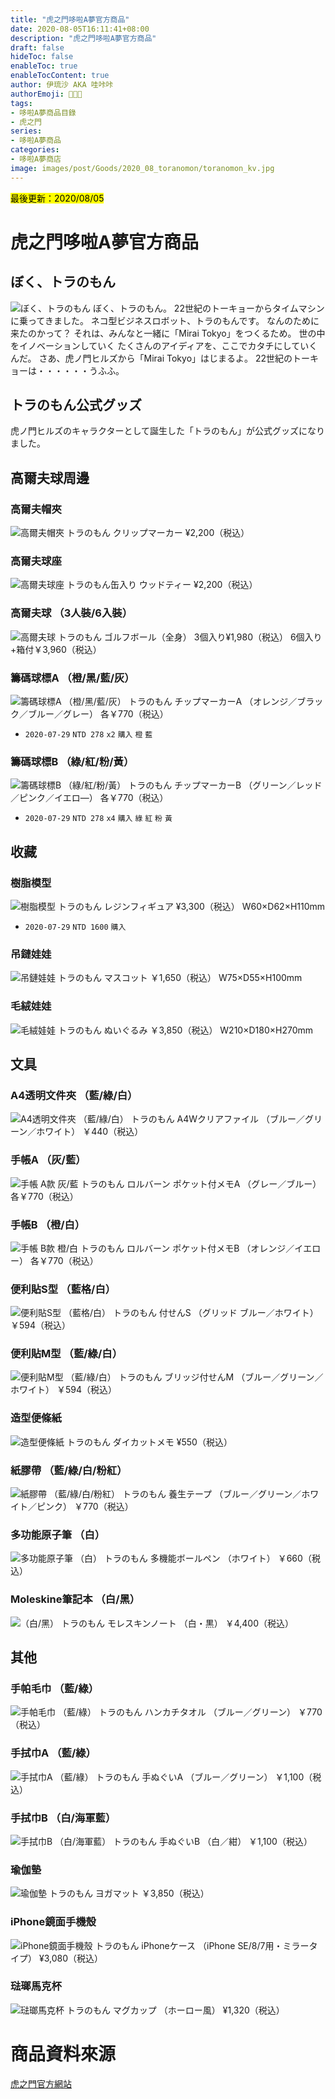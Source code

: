 ```yaml
---
title: "虎之門哆啦A夢官方商品"
date: 2020-08-05T16:11:41+08:00
description: "虎之門哆啦A夢官方商品"
draft: false
hideToc: false
enableToc: true
enableTocContent: true
author: 伊琉沙 AKA 哇咔咔
authorEmoji: 👩🏿‍🚀
tags: 
- 哆啦A夢商品目錄
- 虎之門
series:
- 哆啦A夢商品
categories:
- 哆啦A夢商店
image: images/post/Goods/2020_08_toranomon/toranomon_kv.jpg
---
```

<mark>最後更新：2020/08/05</mark>

#  虎之門哆啦A夢官方商品
## ぼく、トラのもん
![ぼく、トラのもん](/images/post/Goods/2020_08_toranomon/toranomon_kv.jpg)
ぼく、トラのもん。
22世紀のトーキョーからタイムマシンに乗ってきました。
ネコ型ビジネスロボット、トラのもんです。
なんのために来たのかって？
それは、みんなと一緒に「Mirai Tokyo」をつくるため。
世の中をイノベーションしていく
たくさんのアイディアを、ここでカタチにしていくんだ。
さあ、虎ノ門ヒルズから「Mirai Tokyo」はじまるよ。
22世紀のトーキョーは・・・・・・うふふ。

## トラのもん公式グッズ
虎ノ門ヒルズのキャラクターとして誕生した「トラのもん」が公式グッズになりました。

## 高爾夫球周邊
### 高爾夫帽夾
![高爾夫帽夾](/images/post/Goods/2020_08_toranomon/toranomon_001.jpg)
トラのもん クリップマーカー
¥2,200（税込）

### 高爾夫球座
![高爾夫球座](/images/post/Goods/2020_08_toranomon/toranomon_002.jpg)
トラのもん缶入り ウッドティー
¥2,200（税込）

### 高爾夫球 （3人裝/6入裝）
![高爾夫球](/images/post/Goods/2020_08_toranomon/toranomon_010.jpg)
トラのもん ゴルフボール（全身）
3個入り¥1,980（税込）
6個入り+箱付￥3,960（税込）

### 籌碼球標A （橙/黑/藍/灰）
![籌碼球標A （橙/黑/藍/灰）](/images/post/Goods/2020_08_toranomon/toranomon_011.jpg)
トラのもん チップマーカーA
（オレンジ／ブラック／ブルー／グレー）
各￥770（税込）
+ `2020-07-29` `NTD 278` `x2` `購入` `橙` `藍`

### 籌碼球標B （綠/紅/粉/黃）
![籌碼球標B （綠/紅/粉/黃）](/images/post/Goods/2020_08_toranomon/toranomon_012.jpg)
トラのもん チップマーカーB
（グリーン／レッド／ピンク／イエロ―）
各￥770（税込）
+ `2020-07-29` `NTD 278` `x4` `購入` `綠` `紅` `粉` `黃`

## 收藏
### 樹脂模型
![樹脂模型](/images/post/Goods/2020_08_toranomon/toranomon_009.jpg)
トラのもん レジンフィギュア
¥3,300（税込）
W60×D62×H110mm
+ `2020-07-29` `NTD 1600` `購入`

### 吊鏈娃娃
![吊鏈娃娃](/images/post/Goods/2020_08_toranomon/toranomon_003.jpg)
トラのもん マスコット
￥1,650（税込）
W75×D55×H100mm

### 毛絨娃娃
![毛絨娃娃](/images/post/Goods/2020_08_toranomon/toranomon_023.jpg)
トラのもん ぬいぐるみ
￥3,850（税込）
W210×D180×H270mm

## 文具
### A4透明文件夾 （藍/綠/白）
![A4透明文件夾 （藍/綠/白）](/images/post/Goods/2020_08_toranomon/toranomon_006.jpg)
トラのもん A4Wクリアファイル
（ブルー／グリーン／ホワイト）
￥440（税込）

### 手帳A （灰/藍）
![手帳 A款 灰/藍](/images/post/Goods/2020_08_toranomon/toranomon_007.jpg)
トラのもん ロルバーン ポケット付メモA
（グレー／ブルー）
各￥770（税込）

### 手帳B （橙/白）
![手帳 B款 橙/白](/images/post/Goods/2020_08_toranomon/toranomon_008.jpg)
トラのもん ロルバーン ポケット付メモB
（オレンジ／イエロー）
各￥770（税込）

### 便利貼S型 （藍格/白）
![便利貼S型 （藍格/白）](/images/post/Goods/2020_08_toranomon/toranomon_014.jpg)
トラのもん 付せんS
（グリッド ブルー／ホワイト）
￥594（税込）

### 便利貼M型 （藍/綠/白）
![便利貼M型 （藍/綠/白）](/images/post/Goods/2020_08_toranomon/toranomon_015.jpg)
トラのもん ブリッジ付せんM
（ブルー／グリーン／ホワイト）
￥594（税込）

### 造型便條紙
![造型便條紙](/images/post/Goods/2020_08_toranomon/toranomon_021.jpg)
トラのもん ダイカットメモ
¥550（税込）

### 紙膠帶 （藍/綠/白/粉紅）
![紙膠帶 （藍/綠/白/粉紅）](/images/post/Goods/2020_08_toranomon/toranomon_016.jpg)
トラのもん 養生テープ
（ブルー／グリーン／ホワイト／ピンク）
￥770（税込）

### 多功能原子筆 （白）
![多功能原子筆 （白）](/images/post/Goods/2020_08_toranomon/toranomon_017.jpg)
トラのもん 多機能ボールペン
（ホワイト）
￥660（税込）

### Moleskine筆記本 （白/黑）
![（白/黑）](/images/post/Goods/2020_08_toranomon/toranomon_019.jpg)
トラのもん モレスキンノート
（白・黒）
￥4,400（税込）


## 其他
### 手帕毛巾 （藍/綠）
![手帕毛巾 （藍/綠）](/images/post/Goods/2020_08_toranomon/toranomon_013.jpg)
トラのもん ハンカチタオル
（ブルー／グリーン）
￥770（税込）

### 手拭巾A （藍/綠）
![手拭巾A （藍/綠）](/images/post/Goods/2020_08_toranomon/toranomon_004.jpg)
トラのもん 手ぬぐいA
（ブルー／グリーン）
￥1,100（税込）

### 手拭巾B （白/海軍藍）
![手拭巾B （白/海軍藍）](/images/post/Goods/2020_08_toranomon/toranomon_005.jpg)
トラのもん 手ぬぐいB
（白／紺）
￥1,100（税込）

### 瑜伽墊
![瑜伽墊](/images/post/Goods/2020_08_toranomon/toranomon_018.jpg)
トラのもん ヨガマット
￥3,850（税込）

### iPhone鏡面手機殼
![iPhone鏡面手機殼](/images/post/Goods/2020_08_toranomon/toranomon_020.jpg)
トラのもん iPhoneケース
（iPhone SE/8/7用・ミラータイプ）
¥3,080（税込）

### 琺瑯馬克杯
![琺瑯馬克杯](/images/post/Goods/2020_08_toranomon/toranomon_022.jpg)
トラのもん マグカップ
（ホーロー風）
¥1,320（税込）

# 商品資料來源
[虎之門官方網站](https://www.toranomonhills.com/toranomon/)